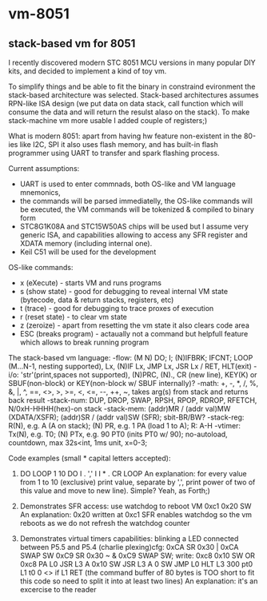 # vm-8051
stack-based vm for 8051
---
I recently discovered modern STC 8051 MCU versions in many popular DIY kits, and decided to implement a kind of toy vm. 

To simplify things and be able to fit the binary in constraind evironment the stack-based architecture was selected.
Stack-based architectures assumes RPN-like ISA design (we put data on data stack, call function which will consume the data and will return the resulst alaso on the stack).
To make stack-machine vm more usable I added couple of registers;)

What is modern 8051: 
apart from having hw feature non-existent in the 80-ies like I2C, SPI it also uses flash memory, and has built-in flash programmer using UART to transfer and spark flashing process.

Current assumptions:
- UART is used to enter commnads, both OS-like and VM language mnemonics,
- the commands will be parsed immediatelly, the OS-like commands will be executed, the VM commands will be tokenized & compiled to binary form
- STC8G1K08A and STC15W50AS chips will be used but I assume very generic ISA, and capabilities allowing to access any SFR register and XDATA memory (including internal one).
- Keil C51 will be used for the development

OS-like commands:
- x (eXecute) - starts VM and runs programs
- s (show state) - good for debugging to reveal internal VM state (bytecode, data & return stacks, registers, etc)
- t (trace) - good for debugging to trace proxes of execution
- r (reset state) - to clear vm state
- z (zeroize) - apart from resetting the vm state it also clears code area
- ESC (breaks program) - actaually not a command but helpfull feature which allows to break running program

The stack-based vm language:
-flow: 				(M N) DO; I; (N)IFBRK; IFCNT; LOOP (M...N-1, nesting supported), Lx, (N)IF Lx, JMP Lx, JSR Lx / RET, HLT(exit)
-i/o: 				'str'(print,spaces not supported), (N)PRC, (N)., CR (new line), KEY(K) or SBUF(non-block) or KEY(non-block w/ SBUF internally)?
-math:				+, -, *, /, %, &, |, ^, ==, <>, >, >=, <, <=, --, ++, ~, takes arg(s) from stack and returns back result
-stack-num:		DUP, DROP, SWAP, RPSH, RPOP, RDROP, RFETCH, N/0xH-HHHH(hex)-on stack
-stack-mem:		(addr)MR / (addr val)MW (XDATA/XSFR); (addr)SR / (addr val)SW (SFR); sbit-BR/BW?
-stack-reg:		R(N), e.g. A (A on stack); (N) PR, e.g. 1 PA (load 1 to A); R: A-H
-vtimer: 			Tx(N), e.g. T0; (N) PTx, e.g. 90 PT0 (inits PT0 w/ 90); no-autoload, countdown, max 32s<int, 1ms unit, x=0-3;

Code examples (small * capital letters accepted):
1. DO LOOP
1 10 DO I . ',' I I * . CR LOOP
An explanation: for every value from 1 to 10 (exclusive) print value, separate by ',', print power of two of this value and move to new line).
Simple? Yeah, as Forth;)

2. Demonstrates SFR access: use watchdog to reboot VM
0xc1 0x20 SW
An explanation: 0x20 written at 0xc1 SFR enables watchdog so the vm reboots as we do not refresh the watchdog counter

2. Demonstrates virtual timers capabilities: blinking a LED connected between P5.5 and P5.4 (charlie plexing)cfg: 0xCA SR 0x30 | 0xCA SWAP SW 0xC9 SR 0x30 ~ & 0xC9 SWAP SW; write: 0xc8 0x10 SW OR 
0xc8 PA L0 JSR L3 A 0x10 SW JSR L3 A 0 SW JMP L0 HLT 
L3 300 pt0 L1 t0 0 <> if L1 RET 
(the command buffer of 80 bytes is TOO short to fit this code so need to split it into at least two lines)
An explanation: it's an excercise to the reader
